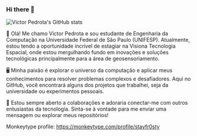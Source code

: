 ### Hi there 👋

![Victor Pedrota's GitHub stats](https://github-readme-stats.vercel.app/api?username=vpedrota&show_icons=true&theme=radical)

🚀 Olá! Me chamo Victor Pedrota e sou estudante de Engenharia da Computação na Universidade Federal de São Paulo (UNIFESP). Atualmente, estou tendo a oportunidade incrível de estagiar na Visiona Tecnologia Espacial, onde estou mergulhando fundo em inovações e soluções tecnológicas principalmente para a área de geosensoriamento.

🖥️ Minha paixão é explorar o universo da computação e aplicar meus conhecimentos para resolver problemas complexos e desafiadores. Aqui no GitHub, você encontrará alguns dos projetos que trabalhei, seja da universidade ou experimentos pessoais.

🤝 Estou sempre aberto a colaborações e adoraria conectar-me com outros entusiastas da tecnologia. Sinta-se à vontade para me enviar uma mensagem ou explorar meus repositórios!

Monkeytype profile: https://monkeytype.com/profile/stayfr0sty
<!--
**vpedrota/vpedrota** is a ✨ _special_ ✨ repository because its `README.md` (this file) appears on your GitHub profile.

Here are some ideas to get you started:

- 🔭 I’m currently working on ...
- 🌱 I’m currently learning ...
- 👯 I’m looking to collaborate on ...
- 🤔 I’m looking for help with ...
- 💬 Ask me about ...
- 📫 How to reach me: ...
- 😄 Pronouns: ...
- ⚡ Fun fact: ...
-->
